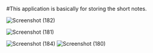 
#This application is basically for storing the short notes.


![Screenshot (182)](https://github.com/user-attachments/assets/e9ee6747-0c6f-4427-8edf-f4f4b2aba4e3)

![Screenshot (181)](https://github.com/user-attachments/assets/dcb8d8ad-46dd-4e47-a167-b7b8c1eb7981)


![Screenshot (184)](https://github.com/user-attachments/assets/fc506068-941a-4460-bfd4-0744fbb8e986)
![Screenshot (180)](https://github.com/user-attachments/assets/6b946aa8-f39e-49dd-acb9-a07f2a96292f)
